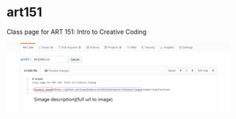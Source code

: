 # art151
Class page for ART 151: Intro to Creative Coding

![example image](https://github.com/IsaacGilmore/art151/blob/master/files/readmeimageadd.png?raw=true)
